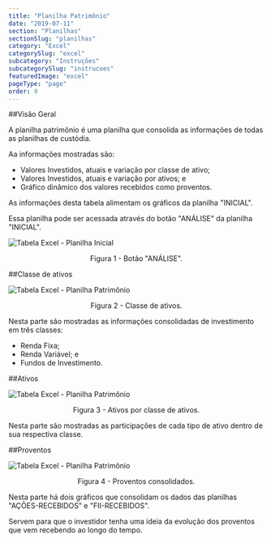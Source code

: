 ```yaml
---
title: "Planilha Patrimônio"
date: "2019-07-11"
section: "Planilhas"
sectionSlug: "planilhas"
category: "Excel"
categorySlug: "excel"
subcategory: "Instruções"
subcategorySlug: "instrucoes"
featuredImage: "excel"
pageType: "page"
order: 9
---
```


##Visão Geral

A planilha patrimônio é uma planilha que consolida as informações de todas as planilhas de custódia.

Aa informações mostradas são:

- Valores Investidos, atuais e variação por classe de ativo;
- Valores Investidos, atuais e variação por ativos; e
- Gráfico dinâmico dos valores recebidos como proventos.

As informações desta tabela alimentam os gráficos da planilha "INICIAL".

Essa planilha pode ser acessada através do botão "ANÁLISE"  da planilha "INICIAL".

![Tabela Excel - Planilha Inicial](../img/planilha-inicial-excel-014.jpg)

<p class="legenda" style="text-align:center">Figura 1 - Botão "ANÁLISE".</p>

##Classe de ativos

![Tabela Excel - Planilha Patrimônio](../img/planilha-patrimonio-excel-002.jpg)

<p class="legenda" style="text-align:center">Figura 2 - Classe de ativos.</p>

Nesta parte são mostradas as informações consolidadas de investimento em três classes:

- Renda Fixa;
- Renda Variável; e
- Fundos de Investimento.


##Ativos

![Tabela Excel - Planilha Patrimônio](../img/planilha-patrimonio-excel-003.jpg)

<p class="legenda" style="text-align:center">Figura 3 - Ativos por classe de ativos.</p>

Nesta parte são mostradas as participações de cada tipo de ativo dentro de sua respectiva classe.

##Proventos

![Tabela Excel - Planilha Patrimônio](../img/planilha-patrimonio-excel-004.jpg)

<p class="legenda" style="text-align:center">Figura 4 - Proventos consolidados.</p>

Nesta parte há dois gráficos que consolidam os dados das planilhas "AÇÕES-RECEBIDOS" e "FII-RECEBIDOS".

Servem para que o investidor tenha uma ideia da evolução dos proventos que vem recebendo ao longo do tempo.